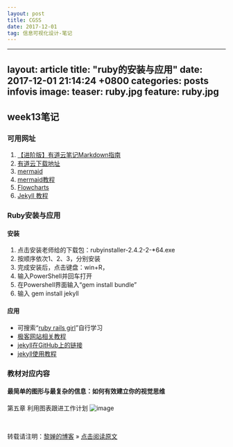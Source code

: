 ```yaml
---
layout: post
title: CGSS
date: 2017-12-01
tag: 信息可视化设计-笔记
--- 
```

---
layout: article
title:  "ruby的安装与应用"
date:   2017-12-01 21:14:24 +0800
categories: posts infovis
image:
  teaser: ruby.jpg
  feature: ruby.jpg
---
## week13笔记

### 可用网址
1. [【进阶版】有道云笔记Markdown指南](http://note.youdao.com/iyoudao/?p=2445)
1. [有道云下载地址](http://note.youdao.com/noteintro.html)
1. [mermaid](https://github.com/knsv/mermaid)
1. [mermaid教程](https://mermaidjs.github.io/)
1. [Flowcharts](https://mermaidjs.github.io/flowchart.html)
1. [Jekyll 教程](http://wiki.jikexueyuan.com/project/jekyll/)

### Ruby安装与应用

#### **安装**
1. 点击安装老师给的下载包：rubyinstaller-2.4.2-2-*64.exe
2. 按顺序依次1、2、3，分别安装
3. 完成安装后，点击键盘：win+R，
4. 输入PowerShell并回车打开
5. 在Powershell界面输入“gem install bundle”
6. 输入 gem install jekyll

#### **应用**
- 可搜索“[ruby rails girl](http://railsgirls.com/)”自行学习
- [极客网站相关教程](http://127.0.0.1:4000/)
- [jekyll在GitHub上的链接](https://github.com/jekyll)
- [jekyll使用教程](http://jekyll.com.cn/docs/extras/)


### 教材对应内容

#### 最简单的图形与最复杂的信息：如何有效建立你的视觉思维
第五章 利用图表跟进工作计划
![image](https://timgsa.baidu.com/timg?image&quality=80&size=b9999_10000&sec=1512111108770&di=bfbebcb258d211926ef3e587167a4bbe&imgtype=0&src=http%3A%2F%2Fimg10.360buyimg.com%2FpopWaterMark%2Fg14%2FM02%2F19%2F06%2FrBEhVlJzfsoIAAAAAAjXE8mbTMwAAE7DgJA4RgACNcr913.jpg)

<br>

转载请注明：[黎婵的博客](https://cherrylichan.github.io/) » [点击阅读原文](https://cherrylichan.github.io/2017/12/Week13_问卷调查数据中国综合社会调查CGSS/)
